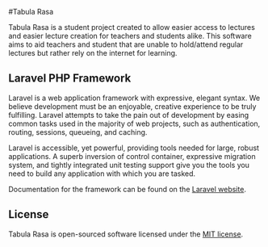 #Tabula Rasa

Tabula Rasa is a student project created to allow easier access to lectures and easier lecture creation for teachers and students alike. This software aims to aid teachers and student that are unable to hold/attend regular lectures but rather rely on the internet for learning.

## Laravel PHP Framework
Laravel is a web application framework with expressive, elegant syntax. We believe development must be an enjoyable, creative experience to be truly fulfilling. Laravel attempts to take the pain out of development by easing common tasks used in the majority of web projects, such as authentication, routing, sessions, queueing, and caching.

Laravel is accessible, yet powerful, providing tools needed for large, robust applications. A superb inversion of control container, expressive migration system, and tightly integrated unit testing support give you the tools you need to build any application with which you are tasked.

Documentation for the framework can be found on the [Laravel website](http://laravel.com/docs).

## License

Tabula Rasa is open-sourced software licensed under the [MIT license](http://opensource.org/licenses/MIT).
